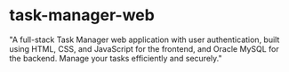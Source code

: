 # task-manager-web
"A full-stack Task Manager web application with user authentication, built using HTML, CSS, and JavaScript for the frontend, and Oracle MySQL for the backend. Manage your tasks efficiently and securely."
